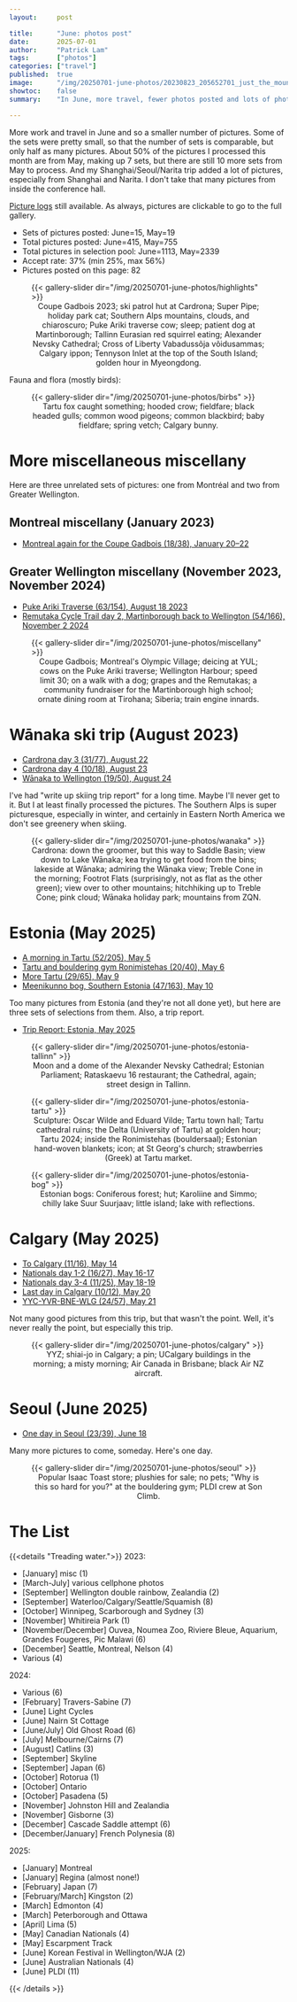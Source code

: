 ```yaml
---
layout:     post

title:      "June: photos post"
date:       2025-07-01
author:     "Patrick Lam"
tags:       ["photos"]
categories: ["travel"]
published:  true
image:      "/img/20250701-june-photos/20230823_205652701_just_the_mountains_v1.avif"
showtoc:    false
summary:    "In June, more travel, fewer photos posted and lots of photos captured. Pictures from Montreal, Wellington, Estonia, Calgary, and barely Seoul."

---
```


<style>
.post-heading h1  { color: white; /*background-color: #aaa; background-color: rgba(192,192,192,0.8); */ padding: 0.5em; text-shadow: 2px 2px 2px grey; }
.meta { color: white; padding: 0.5em; text-shadow: 2px 2px 2px grey; }
</style>

More work and travel in June and so a smaller number of pictures. Some of the sets were pretty small, so that the number of sets is comparable, but only half as many pictures. About 50% of the pictures I processed this month are from May, making up 7 sets, but there are still 10 more sets from May to process. And my Shanghai/Seoul/Narita trip added a lot of pictures, especially from Shanghai and Narita. I don't take that many pictures from inside the conference hall.

[Picture
logs](https://www.github.com/patricklam/picture-processing-logs) still
available. As always, pictures are clickable to go to the full gallery. 

* Sets of pictures posted: June=15, May=19
* Total pictures posted: June=415, May=755
* Total pictures in selection pool: June=1113, May=2339
* Accept rate: 37% (min 25%, max 56%)
* Pictures posted on this page: 82

<figure>
{{< gallery-slider dir="/img/20250701-june-photos/highlights" >}}
<figcaption style="text-align:center">
Coupe Gadbois 2023; ski patrol hut at Cardrona; Super Pipe; holiday park cat; Southern Alps mountains, clouds, and chiaroscuro; Puke Ariki traverse cow; sleep; patient dog at Martinborough; Tallinn Eurasian red squirrel eating; Alexander Nevsky Cathedral; Cross of Liberty Vabadussõja võidusammas; Calgary ippon; Tennyson Inlet at the top of the South Island; golden hour in Myeongdong.
</figcaption>
</figure>

Fauna and flora (mostly birds):

<figure>
{{< gallery-slider dir="/img/20250701-june-photos/birbs" >}}
<figcaption style="text-align:center">
Tartu fox caught something; hooded crow; fieldfare; black headed gulls; common wood pigeons; common blackbird; baby fieldfare; spring vetch; Calgary bunny.
</figcaption>
</figure>

# More miscellaneous miscellany

Here are three unrelated sets of pictures: one from Montréal and two from Greater Wellington.

## Montreal miscellany (January 2023)

* [Montreal again for the Coupe Gadbois (18/38), January 20&ndash;22](https://gallery.patricklam.ca/index.php?/category/2092)

## Greater Wellington miscellany (November 2023, November 2024)

* [Puke Ariki Traverse (63/154), August 18 2023](https://gallery.patricklam.ca/index.php?/category/2085)
* [Remutaka Cycle Trail day 2, Martinborough back to Wellington (54/166), November 2 2024](https://gallery.patricklam.ca/index.php?/category/2096)

<figure>
{{< gallery-slider dir="/img/20250701-june-photos/miscellany" >}}
<figcaption style="text-align:center">
Coupe Gadbois; Montreal's Olympic Village; deicing at YUL; cows on the Puke Ariki traverse; Wellington Harbour;
speed limit 30; on a walk with a dog; grapes and the Remutakas; a community fundraiser for the Martinborough
high school; ornate dining room at Tirohana; Siberia; train engine innards.
</figcaption>
</figure>


# Wānaka ski trip (August 2023)

* [Cardrona day 3 (31/77), August 22](https://gallery.patricklam.ca/index.php?/category/2081)
* [Cardrona day 4 (10/18), August 23](https://gallery.patricklam.ca/index.php?/category/2082)
* [Wānaka to Wellington (19/50), August 24](https://gallery.patricklam.ca/index.php?/category/2083)

I've had "write up skiing trip report" for a long time. Maybe I'll never get to it. But I at least finally processed
the pictures. The Southern Alps is super picturesque, especially in winter, and certainly in Eastern North
America we don't see greenery when skiing.

<figure>
{{< gallery-slider dir="/img/20250701-june-photos/wanaka" >}}
<figcaption style="text-align:center">
Cardrona: down the groomer, but this way to Saddle Basin; view down to Lake Wānaka; kea trying to get food
from the bins; lakeside at Wānaka; admiring the Wānaka view; Treble Cone in the morning; Footrot Flats (surprisingly,
not as flat as the other green); view over to other mountains; hitchhiking up to Treble Cone; pink cloud;
Wānaka holiday park; mountains from ZQN.
</figcaption>
</figure>

# Estonia (May 2025)

* [A morning in Tartu (52/205), May 5](https://gallery.patricklam.ca/index.php?/category/2095)
* [Tartu and bouldering gym Ronimistehas (20/40), May 6](https://gallery.patricklam.ca/index.php?/category/2093)
* [More Tartu (29/65), May 9](https://gallery.patricklam.ca/index.php?/category/2084)
* [Meenikunno bog, Southern Estonia (47/163), May 10](https://gallery.patricklam.ca/index.php?/category/2094)

Too many pictures from Estonia (and they're not all done yet), but here are three sets of selections from them. Also,
a trip report.

* [Trip Report: Estonia, May 2025](/post/20250625-trip-report-estonia)

<figure>
{{< gallery-slider dir="/img/20250701-june-photos/estonia-tallinn" >}}
<figcaption style="text-align:center">
Moon and a dome of the Alexander Nevsky Cathedral; Estonian Parliament; Rataskaevu 16 restaurant; the Cathedral, again; street design in Tallinn.
</figcaption>
</figure>

<figure>
{{< gallery-slider dir="/img/20250701-june-photos/estonia-tartu" >}}
<figcaption style="text-align:center">
Sculpture: Oscar Wilde and Eduard Vilde; Tartu town hall; Tartu cathedral ruins; the Delta (University of Tartu) at golden hour; Tartu 2024; inside the Ronimistehas (bouldersaal); Estonian hand-woven blankets; icon; at St Georg's church; strawberries (Greek) at Tartu market.
</figcaption>
</figure>


<figure>
{{< gallery-slider dir="/img/20250701-june-photos/estonia-bog" >}}
<figcaption style="text-align:center">
Estonian bogs: Coniferous forest; hut; Karoliine and Simmo; chilly lake Suur Suurjaav; little island; lake with reflections.
</figcaption>
</figure>


# Calgary (May 2025)

* [To Calgary (11/16), May 14](https://gallery.patricklam.ca/index.php?/category/2087)
* [Nationals day 1-2 (16/27), May 16-17](https://gallery.patricklam.ca/index.php?/category/2088)
* [Nationals day 3-4 (11/25), May 18-19](https://gallery.patricklam.ca/index.php?/category/2090)
* [Last day in Calgary (10/12), May 20](https://gallery.patricklam.ca/index.php?/category/2089)
* [YYC-YVR-BNE-WLG (24/57), May 21](https://gallery.patricklam.ca/index.php?/category/2091)

Not many good pictures from this trip, but that wasn't the point. Well, it's never really the point, but
especially this trip.
<figure>
{{< gallery-slider dir="/img/20250701-june-photos/calgary" >}}
<figcaption style="text-align:center">
YYZ; shiai-jo in Calgary; a pin; UCalgary buildings in the morning; a misty morning; Air Canada in Brisbane;
black Air NZ aircraft.
</figcaption>
</figure>

# Seoul (June 2025)

* [One day in Seoul (23/39), June 18](https://gallery.patricklam.ca/index.php?/category/2098)

Many more pictures to come, someday. Here's one day.
<figure>
{{< gallery-slider dir="/img/20250701-june-photos/seoul" >}}
<figcaption style="text-align:center">
Popular Isaac Toast store; plushies for sale; no pets; "Why is this so hard for you?" at the bouldering gym;
PLDI crew at Son Climb.
</figcaption>
</figure>

# The List

{{<details "Treading water.">}}
2023:
* [January] misc (1)
* [March-July] various cellphone photos
* [September] Wellington double rainbow, Zealandia (2)
* [September] Waterloo/Calgary/Seattle/Squamish (8)
* [October] Winnipeg, Scarborough and Sydney (3)
* [November] Whitireia Park (1)
* [November/December] Ouvea, Noumea Zoo, Riviere Bleue, Aquarium, Grandes Fougeres, Pic Malawi (6)
* [December] Seattle, Montreal, Nelson (4)
* Various (4)

2024:
* Various (6)
* [February] Travers-Sabine (7)
* [June] Light Cycles
* [June] Nairn St Cottage
* [June/July] Old Ghost Road (6)
* [July] Melbourne/Cairns (7)
* [August] Catlins (3)
* [September] Skyline
* [September] Japan (6)
* [October] Rotorua (1)
* [October] Ontario
* [October] Pasadena (5)
* [November] Johnston Hill and Zealandia
* [November] Gisborne (3)
* [December] Cascade Saddle attempt (6)
* [December/January] French Polynesia (8)

2025:
* [January] Montreal
* [January] Regina (almost none!)
* [February] Japan (7)
* [February/March] Kingston (2)
* [March] Edmonton (4)
* [March] Peterborough and Ottawa
* [April] Lima (5)
* [May] Canadian Nationals (4)
* [May] Escarpment Track
* [June] Korean Festival in Wellington/WJA (2)
* [June] Australian Nationals (4)
* [June] PLDI (11)

{{< /details >}}
